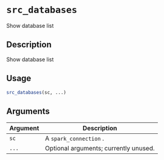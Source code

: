 # `src_databases`

Show database list


## Description

Show database list


## Usage

```r
src_databases(sc, ...)
```


## Arguments

Argument      |Description
------------- |----------------
`sc`     |     A `spark_connection` .
`...`     |     Optional arguments; currently unused.


